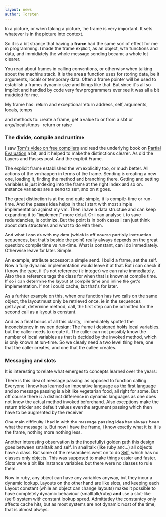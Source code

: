 ```yaml
---
layout: news
author: Torsten
---
```


In a picture, or when taking a picture, the frame is very important. It sets whatever is in the picture into context.

So it is a bit strange that having a **frame** had the same sort of effect for me in programming. I made the frame explicit,
as an object, with functions and data, and immidiately the whole message sending became a whole lot clearer.

You read about frames in calling conventions, or otherwise when talking about the machine stack. It is the area a function
uses for storing data, be it arguments, locals or temporary data. Often a frame pointer will be used to establish a frames
dynamic size and things like that. But since it's all so implicit and handled by code very few programmers ever see it was
all a bit muddled for me.

My frame has: return and exceptional return address, self,  arguments, locals,  temps

and methods to:  create a frame, get a value to or from a slot or args/locals/tmps , return or raise

### The divide, compile and runtime

I saw [Tom's video on free compilers](http://codon.com/compilers-for-free) and read the underlying book on 
[Partial Evaluation](http://www.itu.dk/people/sestoft/pebook/jonesgomardsestoft-a4.pdf) a bit, and it helped to make the
distinctions clearer. As did the Layers and Passes post. And the explicit Frame.

The explicit frame established the vm explicitly too, or much better. All actions of the vm happen in terms of the frame.
Sending is creating a new one, loading it, finding the method and branching there. Getting and setting variables is just
indexing into the frame at the right index and so on. Instance variables are a send to self, and on it goes.

The great distinction is at the end quite simple, it is compile-time or run-time. And the passes idea helps in that i start 
with most simple implementation against my vm. Then i have a data structure and can keep expanding it to "implement" more
detail. Or i can analyse it to save redundancies, ie optimize. But the point is in both cases i can just think about
data structures and what to do with them.

And what i can do with my data (which is off course partially instruction sequences, but that's beside the point) really 
always depends on the great question: compile time vs run-time. What is constant, can i do immediately. Otherwise leave
for later. Simple.

An example, attribute accessor: a simple send. I build a frame, set the self. Now a fully dynamic implementation would 
leave it at that. But i can check if i know the type, if it's not reference (ie integer) we can raise immediately. Also the
a reference tags the class for when that is known at compile time. If so i can determine the layout at compile time and
inline the get's implementation. If not i could cache, but that's for later.

As a furhter example on this, when one function has two calls on the same object, the layout must only be retrieved once.
ie in the sequences getLayout, determine method, call, the first step can be ommitted for the second call as a layout is
constant.

And as a final bonus of all this clarity, i immediately spotted the inconcistency in my oen design: The frame i designed
holds local variables, but the caller needs to create it. The caller can not possibly know the number of local variables
as that is decided by the invoked method, which is only known at run-time. So we clearly need a two level thing here, one
that the caller creates, and one that the callee creates.

### Messaging and slots

It is interesting to relate what emerges to concepts learned over the years:

There is this idea of message passing, as opposed to function calling. Everyone i know has learned an imperative
language as the first language and so message passing is a bit like vegetarian food, all right for some. But off course there
is a distinct difference in dynamic languages as one does not know the actual method invoked beforehand. Also exceptions
make the return trickier and default values even the argument passing which then have to be augmented by the receiver.

One main difficulty i had in with the message passing idea has always been what the message is. 
But now i have the frame, i know exactly what it is: it is the frame, nothing more nothing less.

Another interesting observation is the (hopefully) golden path this design goes between smalltalk and self. In
smalltalk (like ruby and...) all objects have a class. But some of the researchers went on to do
[Self](http://en.wikipedia.org/wiki/Self_(programming_language)), which has no classes only
objects. This was supposed to make things easier and faster. Slots were a bit like instance variables, but there were no
classes to rule them.

Now in ruby, any object can have any variables anyway, but they incur a dynamic lookup. Layouts on the other hand are like
slots, and keeping each Layout constant (while an object can change layouts) makes it possible to have completely 
dynamic behaviour (smalltalk/ruby) **and** use a slot-like (self) system with constant lookup speed. Admittatley the 
constantcy only affects cache hits, but as most systems are not dynamic most of the time, that is almost always.
